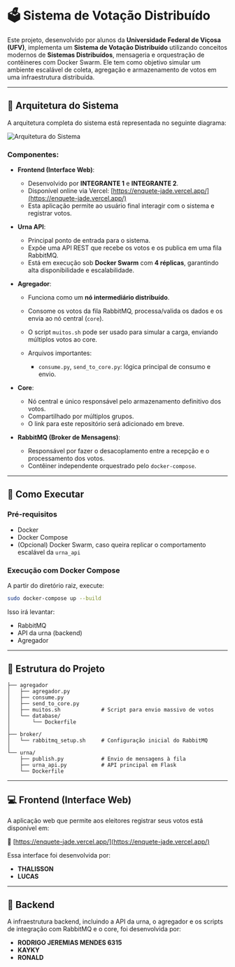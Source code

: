 # 🗳️ Sistema de Votação Distribuído

Este projeto, desenvolvido por alunos da **Universidade Federal de Viçosa (UFV)**, implementa um **Sistema de Votação Distribuído** utilizando conceitos modernos de **Sistemas Distribuídos**, mensageria e orquestração de contêineres com Docker Swarm. Ele tem como objetivo simular um ambiente escalável de coleta, agregação e armazenamento de votos em uma infraestrutura distribuída.

---

## 📐 Arquitetura do Sistema

A arquitetura completa do sistema está representada no seguinte diagrama:

![Arquitetura do Sistema](./arquitetura.png)


### Componentes:

* **Frontend (Interface Web)**:

  * Desenvolvido por **INTEGRANTE 1** e **INTEGRANTE 2**.
  * Disponível online via Vercel: [https://enquete-jade.vercel.app/](https://enquete-jade.vercel.app/)
  * Esta aplicação permite ao usuário final interagir com o sistema e registrar votos.

* **Urna API**:

  * Principal ponto de entrada para o sistema.
  * Expõe uma API REST que recebe os votos e os publica em uma fila RabbitMQ.
  * Está em execução sob **Docker Swarm** com **4 réplicas**, garantindo alta disponibilidade e escalabilidade.

* **Agregador**:

  * Funciona como um **nó intermediário distribuído**.
  * Consome os votos da fila RabbitMQ, processa/valida os dados e os envia ao nó central (`core`).
  * O script `muitos.sh` pode ser usado para simular a carga, enviando múltiplos votos ao core.
  * Arquivos importantes:

    * `consume.py`, `send_to_core.py`: lógica principal de consumo e envio.

* **Core**:

  * Nó central e único responsável pelo armazenamento definitivo dos votos.
  * Compartilhado por múltiplos grupos.
  * O link para este repositório será adicionado em breve.

* **RabbitMQ (Broker de Mensagens)**:

  * Responsável por fazer o desacoplamento entre a recepção e o processamento dos votos.
  * Contêiner independente orquestrado pelo `docker-compose`.

---

## 🚀 Como Executar

### Pré-requisitos

* Docker
* Docker Compose
* (Opcional) Docker Swarm, caso queira replicar o comportamento escalável da `urna_api`

### Execução com Docker Compose

A partir do diretório raiz, execute:

```bash
sudo docker-compose up --build
```

Isso irá levantar:

* RabbitMQ
* API da urna (backend)
* Agregador

---

## 📁 Estrutura do Projeto

```
├── agregador
│   ├── agregador.py
│   ├── consume.py
│   ├── send_to_core.py
│   ├── muitos.sh             # Script para envio massivo de votos
│   └── database/
│       └── Dockerfile
│
├── broker/
│   └── rabbitmq_setup.sh     # Configuração inicial do RabbitMQ
│
└── urna/
    ├── publish.py            # Envio de mensagens à fila
    ├── urna_api.py           # API principal em Flask
    └── Dockerfile
```

---

## 💻 Frontend (Interface Web)

A aplicação web que permite aos eleitores registrar seus votos está disponível em:

🔗 [https://enquete-jade.vercel.app/](https://enquete-jade.vercel.app/)

Essa interface foi desenvolvida por:

* **THALISSON**
* **LUCAS**

---

## 🧠 Backend

A infraestrutura backend, incluindo a API da urna, o agregador e os scripts de integração com RabbitMQ e o core, foi desenvolvida por:

* **RODRIGO JEREMIAS MENDES 6315**
* **KAYKY**
* **RONALD**



